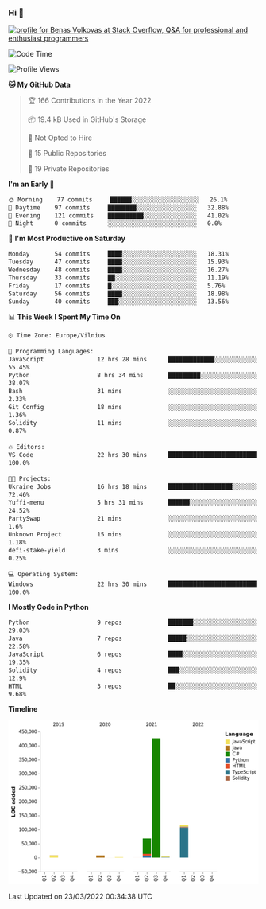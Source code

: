 ### Hi 👋
<a href="https://stackoverflow.com/users/14954249/benas-volkovas"><img src="https://stackoverflow.com/users/flair/14954249.png?theme=dark" width="208" height="58" alt="profile for Benas Volkovas at Stack Overflow, Q&amp;A for professional and enthusiast programmers" title="profile for Benas Volkovas at Stack Overflow, Q&amp;A for professional and enthusiast programmers"></a>

<!--START_SECTION:waka-->
![Code Time](http://img.shields.io/badge/Code%20Time-613%20hrs%2030%20mins-blue)

![Profile Views](http://img.shields.io/badge/Profile%20Views-0-blue)

**🐱 My GitHub Data** 

> 🏆 166 Contributions in the Year 2022
 > 
> 📦 19.4 kB Used in GitHub's Storage 
 > 
> 🚫 Not Opted to Hire
 > 
> 📜 15 Public Repositories 
 > 
> 🔑 19 Private Repositories  
 > 
**I'm an Early 🐤** 

```text
🌞 Morning    77 commits     ██████░░░░░░░░░░░░░░░░░░░   26.1% 
🌆 Daytime    97 commits     ████████░░░░░░░░░░░░░░░░░   32.88% 
🌃 Evening    121 commits    ██████████░░░░░░░░░░░░░░░   41.02% 
🌙 Night      0 commits      ░░░░░░░░░░░░░░░░░░░░░░░░░   0.0%

```
📅 **I'm Most Productive on Saturday** 

```text
Monday       54 commits     ████░░░░░░░░░░░░░░░░░░░░░   18.31% 
Tuesday      47 commits     ████░░░░░░░░░░░░░░░░░░░░░   15.93% 
Wednesday    48 commits     ████░░░░░░░░░░░░░░░░░░░░░   16.27% 
Thursday     33 commits     ██░░░░░░░░░░░░░░░░░░░░░░░   11.19% 
Friday       17 commits     █░░░░░░░░░░░░░░░░░░░░░░░░   5.76% 
Saturday     56 commits     ████░░░░░░░░░░░░░░░░░░░░░   18.98% 
Sunday       40 commits     ███░░░░░░░░░░░░░░░░░░░░░░   13.56%

```


📊 **This Week I Spent My Time On** 

```text
⌚︎ Time Zone: Europe/Vilnius

💬 Programming Languages: 
JavaScript               12 hrs 28 mins      █████████████░░░░░░░░░░░░   55.45% 
Python                   8 hrs 34 mins       █████████░░░░░░░░░░░░░░░░   38.07% 
Bash                     31 mins             ░░░░░░░░░░░░░░░░░░░░░░░░░   2.33% 
Git Config               18 mins             ░░░░░░░░░░░░░░░░░░░░░░░░░   1.36% 
Solidity                 11 mins             ░░░░░░░░░░░░░░░░░░░░░░░░░   0.87%

🔥 Editors: 
VS Code                  22 hrs 30 mins      █████████████████████████   100.0%

🐱‍💻 Projects: 
Ukraine Jobs             16 hrs 18 mins      ██████████████████░░░░░░░   72.46% 
Yuffi-menu               5 hrs 31 mins       ██████░░░░░░░░░░░░░░░░░░░   24.52% 
PartySwap                21 mins             ░░░░░░░░░░░░░░░░░░░░░░░░░   1.6% 
Unknown Project          15 mins             ░░░░░░░░░░░░░░░░░░░░░░░░░   1.18% 
defi-stake-yield         3 mins              ░░░░░░░░░░░░░░░░░░░░░░░░░   0.25%

💻 Operating System: 
Windows                  22 hrs 30 mins      █████████████████████████   100.0%

```

**I Mostly Code in Python** 

```text
Python                   9 repos             ███████░░░░░░░░░░░░░░░░░░   29.03% 
Java                     7 repos             █████░░░░░░░░░░░░░░░░░░░░   22.58% 
JavaScript               6 repos             ████░░░░░░░░░░░░░░░░░░░░░   19.35% 
Solidity                 4 repos             ███░░░░░░░░░░░░░░░░░░░░░░   12.9% 
HTML                     3 repos             ██░░░░░░░░░░░░░░░░░░░░░░░   9.68%

```


**Timeline**

![Chart not found](https://raw.githubusercontent.com/BenasVolkovas/BenasVolkovas/main/charts/bar_graph.png) 


 Last Updated on 23/03/2022 00:34:38 UTC
<!--END_SECTION:waka-->
